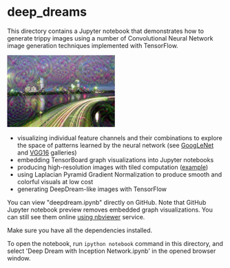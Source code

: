 # deep_dreams

This directory contains a Jupyter notebook that demonstrates how to generate trippy images using a number of Convolutional Neural Network 
image generation techniques implemented with TensorFlow.

<img src="https://github.com/hmelo/deep_dreams/blob/master/Boston%20City%20Flow%20DREAM.jpeg" width="250">

- visualizing individual feature channels and their combinations to explore the space of patterns learned by the neural network (see [GoogLeNet](http://storage.googleapis.com/deepdream/visualz/tensorflow_inception/index.html) and [VGG16](http://storage.googleapis.com/deepdream/visualz/vgg16/index.html) galleries)
- embedding TensorBoard graph visualizations into Jupyter notebooks
- producing high-resolution images with tiled computation ([example](http://storage.googleapis.com/deepdream/pilatus_flowers.jpg))
- using Laplacian Pyramid Gradient Normalization to produce smooth and colorful visuals at low cost
- generating DeepDream-like images with TensorFlow

You can view "deepdream.ipynb" directly on GitHub. Note that GitHub Jupyter notebook preview removes 
embedded graph visualizations. You can still see them online 
[using nbviewer](http://nbviewer.jupyter.org/github/tensorflow/tensorflow/blob/master/tensorflow/examples/tutorials/deepdream/deepdream.ipynb)
service.

Make sure you have all the dependencies installed.

To open the notebook, run `ipython notebook` command in this directory, and 
select 'Deep Dream with Inception Network.ipynb' in the opened browser window.
